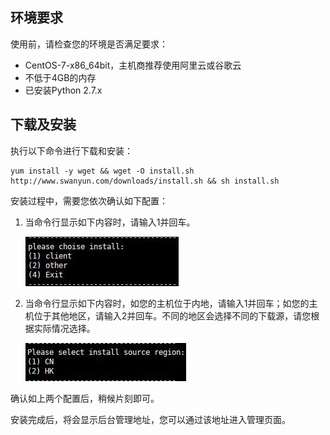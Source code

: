 ## 环境要求
使用前，请检查您的环境是否满足要求：

+ CentOS-7-x86_64bit，主机商推荐使用阿里云或谷歌云
+ 不低于4GB的内存
+ 已安装Python 2.7.x

## 下载及安装
执行以下命令进行下载和安装：

    yum install -y wget && wget -O install.sh http://www.swanyun.com/downloads/install.sh && sh install.sh

安装过程中，需要您依次确认如下配置：

1. 当命令行显示如下内容时，请输入1并回车。

    ![install_1](imgs/install_1.jpg)
    


2. 当命令行显示如下内容时，如您的主机位于内地，请输入1并回车；如您的主机位于其他地区，请输入2并回车。不同的地区会选择不同的下载源，请您根据实际情况选择。

    ![install_2](imgs/install_2.jpg)
    

确认如上两个配置后，稍候片刻即可。

安装完成后，将会显示后台管理地址，您可以通过该地址进入管理页面。